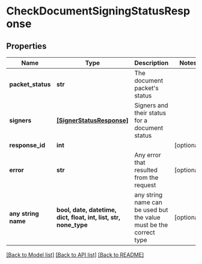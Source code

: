 # CheckDocumentSigningStatusResponse


## Properties
Name | Type | Description | Notes
------------ | ------------- | ------------- | -------------
**packet_status** | **str** | The document packet&#39;s status | 
**signers** | [**[SignerStatusResponse]**](SignerStatusResponse.md) | Signers and their status for a document status | 
**response_id** | **int** |  | [optional] 
**error** | **str** | Any error that resulted from the request | [optional] 
**any string name** | **bool, date, datetime, dict, float, int, list, str, none_type** | any string name can be used but the value must be the correct type | [optional]

[[Back to Model list]](../README.md#documentation-for-models) [[Back to API list]](../README.md#documentation-for-api-endpoints) [[Back to README]](../README.md)


